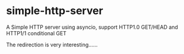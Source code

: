 # simple-http-server
A Simple HTTP server using asyncio, support HTTP1.0 GET/HEAD and HTTP1/1 conditional GET

The redirection is very interesting......